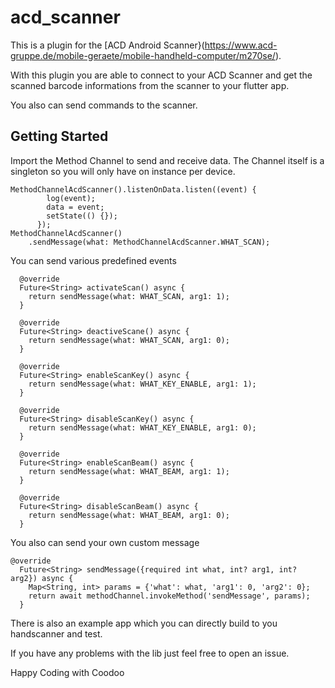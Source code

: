 # acd_scanner

This is a plugin for the [ACD Android Scanner}(https://www.acd-gruppe.de/mobile-geraete/mobile-handheld-computer/m270se/).

With this plugin you are able to connect to your ACD Scanner and get the 
scanned barcode informations from the scanner to your flutter app.

You also can send commands to the scanner.

## Getting Started

Import the Method Channel to send and receive data.
The Channel itself is a singleton so you will only have on instance per device.

```
MethodChannelAcdScanner().listenOnData.listen((event) {
        log(event);
        data = event;
        setState(() {});
      });
MethodChannelAcdScanner()
    .sendMessage(what: MethodChannelAcdScanner.WHAT_SCAN);
```

You can send various predefined events

```
  @override
  Future<String> activateScan() async {
    return sendMessage(what: WHAT_SCAN, arg1: 1);
  }

  @override
  Future<String> deactiveScane() async {
    return sendMessage(what: WHAT_SCAN, arg1: 0);
  }

  @override
  Future<String> enableScanKey() async {
    return sendMessage(what: WHAT_KEY_ENABLE, arg1: 1);
  }

  @override
  Future<String> disableScanKey() async {
    return sendMessage(what: WHAT_KEY_ENABLE, arg1: 0);
  }

  @override
  Future<String> enableScanBeam() async {
    return sendMessage(what: WHAT_BEAM, arg1: 1);
  }

  @override
  Future<String> disableScanBeam() async {
    return sendMessage(what: WHAT_BEAM, arg1: 0);
  }
```

You also can send your own custom message

```
@override
  Future<String> sendMessage({required int what, int? arg1, int? arg2}) async {
    Map<String, int> params = {'what': what, 'arg1': 0, 'arg2': 0};
    return await methodChannel.invokeMethod('sendMessage', params);
  }
```

There is also an example app which you can directly build to you handscanner and test.

If you have any problems with the lib just feel free to open an issue.

Happy Coding with Coodoo




